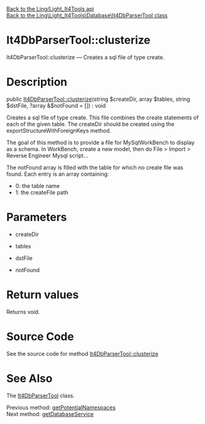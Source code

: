 [Back to the Ling/Light_It4Tools api](https://github.com/lingtalfi/Light_It4Tools/blob/master/doc/api/Ling/Light_It4Tools.md)<br>
[Back to the Ling\Light_It4Tools\Database\It4DbParserTool class](https://github.com/lingtalfi/Light_It4Tools/blob/master/doc/api/Ling/Light_It4Tools/Database/It4DbParserTool.md)


It4DbParserTool::clusterize
================



It4DbParserTool::clusterize — Creates a sql file of type create.




Description
================


public [It4DbParserTool::clusterize](https://github.com/lingtalfi/Light_It4Tools/blob/master/doc/api/Ling/Light_It4Tools/Database/It4DbParserTool/clusterize.md)(string $createDir, array $tables, string $dstFile, ?array &$notFound = []) : void




Creates a sql file of type create.
This file combines the create statements of each of the given table.
The createDir should be created using the exportStructureWithForeignKeys method.

The goal of this method is to provide a file for MySqlWorkBench to display as a schema.
In WorkBench, create a new model, then do File > Import > Reverse Engineer Mysql script...

The notFound array is filled with the table for which no create file was found.
Each entry is an array containing:
- 0: the table name
- 1: the createFile path




Parameters
================


- createDir

    

- tables

    

- dstFile

    

- notFound

    


Return values
================

Returns void.








Source Code
===========
See the source code for method [It4DbParserTool::clusterize](https://github.com/lingtalfi/Light_It4Tools/blob/master/Database/It4DbParserTool.php#L377-L391)


See Also
================

The [It4DbParserTool](https://github.com/lingtalfi/Light_It4Tools/blob/master/doc/api/Ling/Light_It4Tools/Database/It4DbParserTool.md) class.

Previous method: [getPotentialNamespaces](https://github.com/lingtalfi/Light_It4Tools/blob/master/doc/api/Ling/Light_It4Tools/Database/It4DbParserTool/getPotentialNamespaces.md)<br>Next method: [getDatabaseService](https://github.com/lingtalfi/Light_It4Tools/blob/master/doc/api/Ling/Light_It4Tools/Database/It4DbParserTool/getDatabaseService.md)<br>

